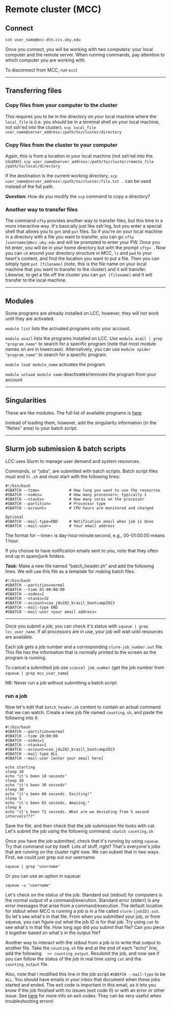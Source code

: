 # Remote cluster (MCC)

## Connect
`ssh user_name@mcc-dtn.ccs.uky.edu` 

Once you connect, you will be working with two computers: your local computer and the remote server. When running commands, pay attention to which computer you are working with.

To disconnect from MCC, run `exit`

___

## Transferring files 

### Copy files from your computer to the cluster
This requires you to be in the directory on your local machine where the `local_file` is (i.e. you should be in a terminal shell on your local machine, not ssh'ed into the cluster).
`scp local_file user_name@server_address:/path/to/cluster/directory`

### Copy files from the cluster to your computer
Again, this is from a location in your local machine (not ssh'ed into the cluster).
`scp user_name@server_address:/path/to/cluster/remote_file /path/to/local/directory`<br>

If the destination is the current working directory, `scp user_name@server_address:/path/to/cluster/file.txt .` can be used instead of the full path.

**_Question:_** How do you modify the `scp` command to copy a directory?

### Another way to transfer files
The command `sftp` provides another way to transfer files, but this time in a more interactive way. It's basically just like ssh'ing, but you enter a special shell that allows you to `get` and `put` files. So if you're on your local machine in a directory with a file you want to transfer, you can go `sftp [username]@mcc.uky.edu` and will be prompted to enter your PW. Once you hit enter, you will be in your home directory but with the prompt `sftp> `. Now you can `cd` around your directory structure in MCC, `ls` and `pwd` to your heart's content, and find the location you want to put a file. Then you can simply type `put [filename]` (note, this is the file name on your local machine that you want to transfer to the cluster) and it will transfer. Likewise, to get a file off the cluster you can `get [filename]` and it will transfer to the local machine. 

___

## Modules
Some programs are already installed on LCC, however, they will not work until they are activated.

`module list` lists the activated programs onto your account.

`module avail` lists the programs installed on LCC. Use `module avail | grep "program_name"` to search for a specific program (note that most module names on are in lowercase). Alternatively, you can use `module spider "program_name"` to search for a specific program.

`module load module_name` activates the program

`module unload module name` deactivates/removes the program from your account

___

## Singularities
These are like modules. The full list of available programs is [here](https://ukyrcd.atlassian.net/wiki/spaces/UKYHPCDocs/pages/2920537/Software+list+for+singularity+containers+for+conda+packages+in+the+MCC+cluster)

Instead of loading them, however, add the singularity information (in the "Notes" area) to your batch script. 

___

## Slurm job submission & batch scripts
LCC uses Slurm to manage user demand and system resources. 

Commands, or "jobs", are submitted with batch scripts. Batch script files must end in `.sh` and must start with the following lines:

```
#!/bin/bash
#SBATCH --time=             # How long you want to use the resources
#SBATCH --nodes=            # How many processors; typically 1
#SBATCH --ntasks=           # How many cores on the processor
#SBATCH --partition=        # Processor type
#SBATCH --account=          # CPU hours are monitored and charged

Optional
#SBATCH --mail-type=END     # Notification email when job is done
#SBATCH --mail-user=        # Your email address
```
The format for --time= is day-hour:minute:second, e.g., 00-01:00:00 means 1 hour.

If you choose to have notification emails sent to you, note that they often end up in spam/junk folders.

**_Task:_** Make a new file named "batch_header.sh" and add the following lines. We will use this file as a template for making batch files.
```
#!/bin/bash
#SBATCH --partition=normal
#SBATCH --time 01-00:00:00
#SBATCH --nodes=1
#SBATCH --ntasks=32
#SBATCH --account=coa_jdu282_brazil_bootcamp2023
#SBATCH --mail-type END
#SBATCH --mail-user <your email address>
```
___

Once you submit a job, you can check it's status with `squeue | grep lcc_user_name`. If all processors are in use, your job will wait until resources are available. 

Each job gets a job number and a corresponding `slurm-job_number.out` file. This file has the information that is normally printed to the screen as the program is running. 

To cancel a submitted job use `scancel job_number` (get the job number from `squeue | grep mcc_user_name`)

NB: Never run a job without submitting a batch script.

### run a job
Now let's edit that `batch_header.sh` content to contain an actual command that we can watch. Create a new job file named `counting.sh`, and paste the following into it:
```
#!/bin/bash
#SBATCH --partition=normal
#SBATCH --time 20:00:00
#SBATCH --nodes=1
#SBATCH --ntasks=1
#SBATCH --account=coa_jdu282_brazil_bootcamp2023
#SBATCH --mail-type ALL
#SBATCH --mail-user [enter your email here]

echo starting
sleep 10
echo "it's been 10 seconds"
sleep 20
echo "it's been 30 seconds"
sleep 30 
echo "it's been 60 seconds. Exciting!"
sleep 5
echo "it's been 65 seconds. Amazing."
sleep 6
echo "it's been 71 seconds. What are we deviating from 5 second intervals???"
```
Save the file, and then check that the job submission file looks with cat. <br>
Let's submit the job using the following command: `sbatch counting.sh`

Once you have the job submitted, check that it's running by using `squeue`. Try that command out by itself. Lots of stuff, right? That's everyone's jobs that are running on the cluster right now. We can subset that in two ways. First, we could just grep out our username:
```
squeue | grep "username"
```
Or you can use an option in squeue:
```
squeue -u "username"
```

Let's check on the status of the job. Standard out (stdout) for computers is the normal output of a command/execution. Standard error (stderr) is any error messages that arise from a command/execution. The default location for stdout when MCC is running a job is in a file called `slurm-[jobID].out`. So let's see what's in that file. From when you submitted your job, or from squeue, you can figure out what the job ID is for that job. Try using `cat` to see what's in that file. How long ago did you submit that file? Can you piece it together based on what's in the output file?

Another way to interact with the stdout from a job is to write that output to another file. Take the `counting.sh` file and at the end of each "echo" line, add the following `  >> counting_output`. Resubmit the job, and now see if you can follow the status of the job in real time using `cat` and the `counting_output` file.

Also, note that I modified this line in the job script `#SBATCH --mail-type` to be `ALL`. You should have emails in your inbox that document when these jobs started and ended. The exit code is important in this email, as it lets you know if the job finished with no issues (exit code 0) or with an error or other issue. See [here](https://hpc-discourse.usc.edu/t/exit-codes-and-their-meanings/414) for more info on exit codes. They can be very useful when troubleshooting errors!
